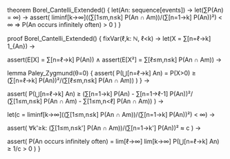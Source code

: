 theorem Borel_Cantelli_Extended() {
  let(An: sequence[events]) →
  let(∑P(An) = ∞) →
  assert(
    liminf[k→∞]((∑[1≤m,n≤k] P(An ∩ Am))/(∑[n=1→k] P(An))²) < ∞ 
    ⇒ P(An occurs infinitely often) > 0
  )
}

proof Borel_Cantelli_Extended() {
  fixVar(ℓ,k: ℕ, ℓ<k) →
  let(X = ∑[n=ℓ→k] 1_{An}) →
  
  assert(E[X] = ∑[n=ℓ→k] P(An)) ∧
  assert(E[X²] = ∑[ℓ≤m,n≤k] P(An ∩ Am)) →
  
  lemma Paley_Zygmund(θ=0) {
    assert(
      P(⋃[n=ℓ→k] An) = P(X>0) ≥ 
      (∑[n=ℓ→k] P(An))²/(∑[ℓ≤m,n≤k] P(An ∩ Am))
    )
  } →
  
  assert(
    P(⋃[n=ℓ→k] An) ≥ 
    (∑[n=1→k] P(An) - ∑[n=1→ℓ-1] P(An))²/
    (∑[1≤m,n≤k] P(An ∩ Am) - ∑[1≤m,n<ℓ] P(An ∩ Am))
  ) →
  
  let(c = liminf[k→∞]((∑[1≤m,n≤k] P(An ∩ Am))/(∑[n=1→k] P(An))²) < ∞) →
  
  assert(
    ∀k'≥k: (∑[1≤m,n≤k'] P(An ∩ Am))/(∑[n=1→k'] P(An))² ≈ c
  ) →
  
  assert(
    P(An occurs infinitely often) = 
    lim[ℓ→∞] lim[k→∞] P(⋃[n=ℓ→k] An) ≥ 1/c > 0
  )
}